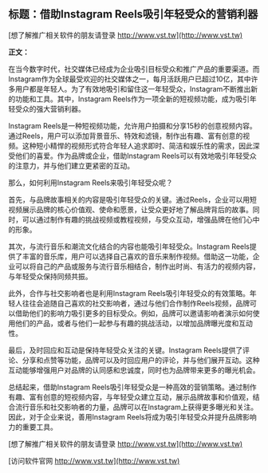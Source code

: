## **标题：借助Instagram Reels吸引年轻受众的营销利器**

[想了解推广相关软件的朋友请登录 http://www.vst.tw](http://www.vst.tw)

**正文：**

在当今数字时代，社交媒体已经成为企业吸引目标受众和推广产品的重要渠道。而Instagram作为全球最受欢迎的社交媒体之一，每月活跃用户已超过10亿，其中许多用户都是年轻人。为了有效地吸引和留住这一年轻受众，Instagram不断推出新的功能和工具。其中，Instagram Reels作为一项全新的短视频功能，成为吸引年轻受众的强大营销利器。

Instagram Reels是一种短视频功能，允许用户拍摄和分享15秒的创意视频内容。通过Reels，用户可以添加背景音乐、特效和滤镜，制作出有趣、富有创意的视频。这种短小精悍的视频形式符合年轻人追求即时、简洁和娱乐性的需求，因此深受他们的喜爱。作为品牌或企业，借助Instagram Reels可以有效地吸引年轻受众的注意力，并与他们建立更紧密的互动。

那么，如何利用Instagram Reels来吸引年轻受众呢？

首先，与品牌故事相关的内容是吸引年轻受众的关键。通过Reels，企业可以用短视频展示品牌的核心价值观、使命和愿景，让受众更好地了解品牌背后的故事。同时，可以通过制作有趣的挑战视频或教程视频，与受众互动，增强品牌在他们心中的形象。

其次，与流行音乐和潮流文化结合的内容也能吸引年轻受众。Instagram Reels提供了丰富的音乐库，用户可以选择自己喜欢的音乐来制作视频。借助这一功能，企业可以将自己的产品或服务与流行音乐相结合，制作出时尚、有活力的视频内容，与年轻受众保持同频共振。

此外，合作与社交影响者也是利用Instagram Reels吸引年轻受众的有效策略。年轻人往往会追随自己喜欢的社交影响者，通过与他们合作制作Reels视频，品牌可以借助他们的影响力吸引更多的目标受众。例如，品牌可以邀请影响者演示如何使用他们的产品，或者与他们一起参与有趣的挑战活动，以增加品牌曝光度和互动性。

最后，及时回应和互动是保持年轻受众关注的关键。Instagram Reels提供了评论、分享和点赞等功能，品牌可以及时回应用户的评论，并与他们展开互动。这种互动能够增强用户对品牌的认同感和忠诚度，同时也为品牌带来更多的曝光机会。

总结起来，借助Instagram Reels吸引年轻受众是一种高效的营销策略。通过制作有趣、富有创意的短视频内容，与年轻受众建立互动，展示品牌故事和价值观，结合流行音乐和社交影响者的力量，品牌可以在Instagram上获得更多曝光和关注。因此，对于企业来说，善用Instagram Reels将成为吸引年轻受众并提升品牌影响力的重要工具。

[想了解推广相关软件的朋友请登录 http://www.vst.tw](http://www.vst.tw)


[访问软件官网 http://www.vst.tw](http://www.vst.tw)
